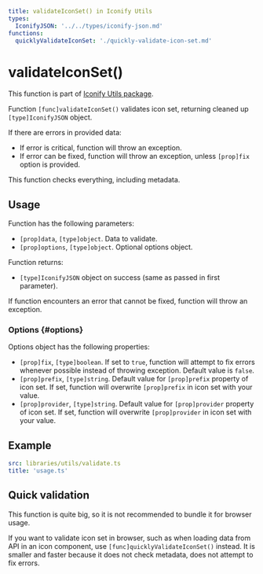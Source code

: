 ```yaml
title: validateIconSet() in Iconify Utils
types:
  IconifyJSON: '../../types/iconify-json.md'
functions:
  quicklyValidateIconSet: './quickly-validate-icon-set.md'
```

# validateIconSet()

This function is part of [Iconify Utils package](./index.md).

Function `[func]validateIconSet()` validates icon set, returning cleaned up `[type]IconifyJSON` object.

If there are errors in provided data:

- If error is critical, function will throw an exception.
- If error can be fixed, function will throw an exception, unless `[prop]fix` option is provided.

This function checks everything, including metadata.

## Usage

Function has the following parameters:

- `[prop]data`, `[type]object`. Data to validate.
- `[prop]options`, `[type]object`. Optional options object.

Function returns:

- `[type]IconifyJSON` object on success (same as passed in first parameter).

If function encounters an error that cannot be fixed, function will throw an exception.

### Options {#options}

Options object has the following properties:

- `[prop]fix`, `[type]boolean`. If set to `true`, function will attempt to fix errors whenever possible instead of throwing exception. Default value is `false`.
- `[prop]prefix`, `[type]string`. Default value for `[prop]prefix` property of icon set. If set, function will overwrite `[prop]prefix` in icon set with your value.
- `[prop]provider`, `[type]string`. Default value for `[prop]provider` property of icon set. If set, function will overwrite `[prop]provider` in icon set with your value.

## Example

```yaml
src: libraries/utils/validate.ts
title: 'usage.ts'
```

## Quick validation

This function is quite big, so it is not recommended to bundle it for browser usage.

If you want to validate icon set in browser, such as when loading data from API in an icon component, use `[func]quicklyValidateIconSet()` instead. It is smaller and faster because it does not check metadata, does not attempt to fix errors.
